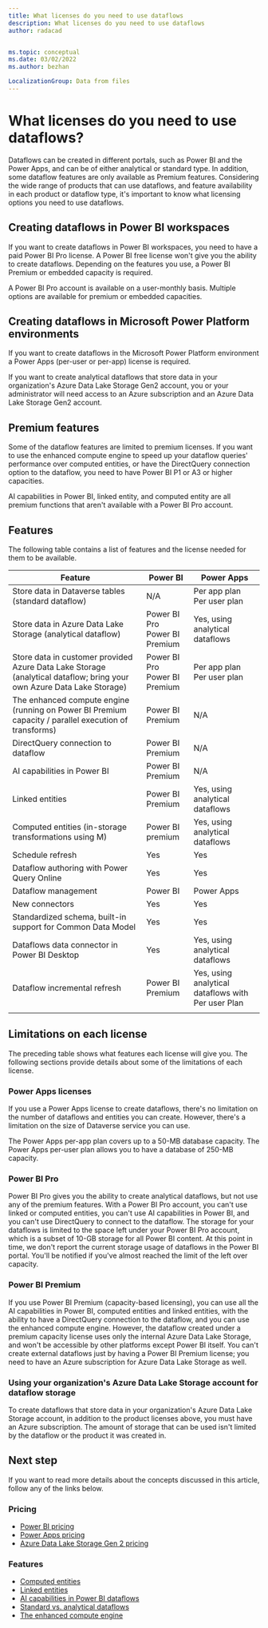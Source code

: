 ```yaml
---
title: What licenses do you need to use dataflows
description: What licenses do you need to use dataflows
author: radacad


ms.topic: conceptual
ms.date: 03/02/2022
ms.author: bezhan

LocalizationGroup: Data from files
---
```


# What licenses do you need to use dataflows?



Dataflows can be created in different portals, such as Power BI and the Power Apps, and can be of either analytical or standard type. In addition, some dataflow features are only available as Premium features. Considering the wide range of products that can use dataflows, and feature availability in each product or dataflow type, it's important to know what licensing options you need to use dataflows.

## Creating dataflows in Power BI workspaces

If you want to create dataflows in Power BI workspaces, you need to have a paid Power BI Pro license. A Power BI free license won't give you the ability to create dataflows. Depending on the features you use, a Power BI Premium or embedded capacity is required.

A Power BI Pro account is available on a user-monthly basis. Multiple options are available for premium or embedded capacities.

## Creating dataflows in Microsoft Power Platform environments

If you want to create dataflows in the Microsoft Power Platform environment a Power Apps (per-user or per-app) license is required.

If you want to create analytical dataflows that store data in your organization's Azure Data Lake Storage Gen2 account, you or your administrator will need access to an Azure subscription and an Azure Data Lake Storage Gen2 account.

## Premium features

Some of the dataflow features are limited to premium licenses. If you want to use the enhanced compute engine to speed up your dataflow queries' performance over computed entities, or have the DirectQuery connection option to the dataflow, you need to have Power BI P1 or A3 or higher capacities.

AI capabilities in Power BI, linked entity, and computed entity are all premium functions that aren't available with a Power BI Pro account.

## Features

The following table contains a list of features and the license needed for them to be available.

| Feature                                                      | Power BI                           | Power Apps                                                   |
| ------------------------------------------------------------ | ---------------------------------- | ------------------------------------------------------------ |
| Store data in Dataverse tables (standard dataflow) | N/A                                | Per app plan<br />Per user plan                              |
| Store data in Azure Data Lake Storage (analytical dataflow)               | Power BI Pro<br />Power BI Premium | Yes, using analytical dataflows                              |
| Store data in customer provided Azure Data Lake Storage (analytical dataflow; bring your own Azure Data Lake Storage) | Power BI Pro<br />Power BI Premium | Per app plan<br />Per user plan                              |
| The enhanced compute engine (running on Power BI Premium capacity / parallel execution of transforms) | Power BI Premium                   | N/A                                                          |
| DirectQuery connection to dataflow                           | Power BI Premium                   | N/A                                                          |
| AI capabilities in Power BI                                  | Power BI Premium                   | N/A                                                          |
| Linked entities                                              | Power BI Premium                   | Yes, using analytical dataflows |
| Computed entities (in-storage transformations using M)       | Power BI premium                   | Yes, using analytical dataflows |
| Schedule refresh                                             | Yes                                   | Yes                                                             |
| Dataflow authoring with Power Query Online                   | Yes                                | Yes                                                          |
| Dataflow management                                          | Power BI                     | Power Apps                                         |
| New connectors                                               | Yes                                | Yes                                                          |
| Standardized schema, built-in support for Common Data Model | Yes                                | Yes                                                          |
| Dataflows data connector in Power BI Desktop                 | Yes                                | Yes, using analytical dataflows   |
| Dataflow incremental refresh                                 | Power BI Premium                   | Yes, using analytical dataflows with Per user Plan |
| | | |

## Limitations on each license

The preceding table shows what features each license will give you. The following sections provide details about some of the limitations of each license.

### Power Apps licenses

If you use a Power Apps license to create dataflows, there's no limitation on the number of dataflows and entities you can create. However, there's a limitation on the size of Dataverse service you can use.

The Power Apps per-app plan covers up to a 50-MB database capacity. The Power Apps per-user plan allows you to have a database of 250-MB capacity.

### Power BI Pro

Power BI Pro gives you the ability to create analytical dataflows, but not use any of the premium features. With a Power BI Pro account, you can't use linked or computed entities, you can't use AI capabilities in Power BI, and you can't use DirectQuery to connect to the dataflow. The storage for your dataflows is limited to the space left under your Power BI Pro account, which is a subset of 10-GB storage for all Power BI content. At this point in time, we don't report the current storage usage of dataflows in the Power BI portal. You'll be notified if you've almost reached the limit of the left over capacity.

### Power BI Premium

If you use Power BI Premium (capacity-based licensing), you can use all the AI capabilities in Power BI, computed entities and linked entities, with the ability to have a DirectQuery connection to the dataflow, and you can use the enhanced compute engine. However, the dataflow created under a premium capacity license uses only the internal Azure Data Lake Storage, and won't be accessible by other platforms except Power BI itself. You can't create external dataflows just by having a Power BI Premium license; you need to have an Azure subscription for Azure Data Lake Storage as well.

### Using your organization's Azure Data Lake Storage account for dataflow storage

To create dataflows that store data in your organization's Azure Data Lake Storage account, in addition to the product licenses above, you must have an Azure subscription. The amount of storage that can be used isn't limited by the dataflow or the product it was created in.

## Next step

If you want to read more details about the concepts discussed in this article, follow any of the links below.

### Pricing

- [Power BI pricing](https://powerbi.microsoft.com/pricing/)
- [Power Apps pricing](https://powerapps.microsoft.com/pricing/)
- [Azure Data Lake Storage Gen 2 pricing](https://azure.microsoft.com/pricing/details/storage/data-lake/)

### Features

- [Computed entities](computed-entities.md)
- [Linked entities](linked-entities.md)
- [AI capabilities in Power BI dataflows](/power-bi/service-machine-learning-automated)
- [Standard vs. analytical dataflows](understanding-differences-between-analytical-standard-dataflows.md)
- [The enhanced compute engine](/power-bi/transform-model/service-dataflows-enhanced-compute-engine)
